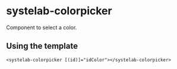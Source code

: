 # systelab-colorpicker

Component to select a color.

## Using the template

```
<systelab-colorpicker [(id)]="idColor"></systelab-colorpicker>
```
